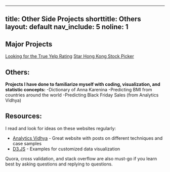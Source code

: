  ---
 title: Other Side Projects
 shorttitle: Others
 layout: default
 nav_include: 5
 noline: 1
 ---
 
 
 ## Major Projects
 
 [Looking for the True Yelp Rating](YelpReview.html) 
 [Star Hong Kong Stock Picker](starstockpicker.html)
 
 
 ## Others:
 
 **Projects I have done to familiarize myself with coding, visualization, and statistic concepts:**
 -Dictionary of Anna Karenina
 -Predicting BMI from countries around the world 
 -Predicting Black Friday Sales (from Analytics Vidhya)
 
 
 ## Resources:
 I read and look for ideas on these websites regularly:
 
 - [Analytics Vidhya](https://www.analyticsvidhya.com/) - Great website with posts on different techniques and case samples
 - [D3.JS](https://github.com/d3/d3/wiki/Gallery) - Examples for customized data visualization 
 
 
 Quora, cross validation, and stack overflow are also must-go if you learn best by asking questions and replying to questions. 
 
